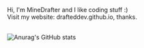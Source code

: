 Hi, I'm MineDrafter and I like coding stuff :)	            <br>           	                                                                                                          Visit my website: drafteddev.github.io, thanks.          <br><br>

![Anurag's GitHub stats](https://github-readme-stats.vercel.app/api?username=drafteddev&show_icons=true&theme=graywhite)
